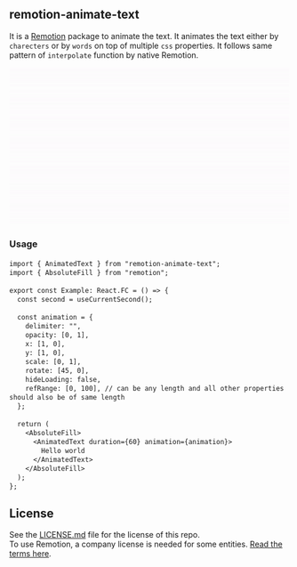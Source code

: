 ## remotion-animate-text

It is a [Remotion](https://remotion.dev/) package to animate the text. It animates the text either by `charecters` or by `words` on top of multiple `css` properties. It follows same pattern of `interpolate` function by native Remotion.

![Demo](./ezgif-4-d59156ac58.gif)

### Usage

```tsx
import { AnimatedText } from "remotion-animate-text";
import { AbsoluteFill } from "remotion";

export const Example: React.FC = () => {
  const second = useCurrentSecond();

  const animation = {
    delimiter: "",
    opacity: [0, 1],
    x: [1, 0],
    y: [1, 0],
    scale: [0, 1],
    rotate: [45, 0],
    hideLoading: false,
    refRange: [0, 100], // can be any length and all other properties should also be of same length
  };

  return (
    <AbsoluteFill>
      <AnimatedText duration={60} animation={animation}>
        Hello world
      </AnimatedText>
    </AbsoluteFill>
  );
};
```

## License

See the [LICENSE.md](LICENSE.md) file for the license of this repo.  
To use Remotion, a company license is needed for some entities. [Read the terms here](https://github.com/remotion-dev/remotion/blob/main/LICENSE.md).
